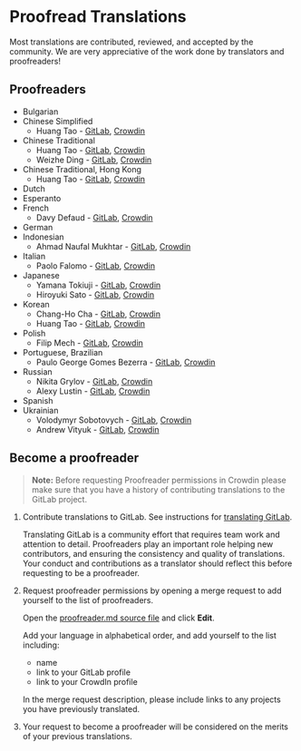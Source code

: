 # Proofread Translations

Most translations are contributed, reviewed, and accepted by the community. We
are very appreciative of the work done by translators and proofreaders!

## Proofreaders

- Bulgarian
- Chinese Simplified
  - Huang Tao - [GitLab](https://gitlab.com/htve), [Crowdin](https://crowdin.com/profile/htve)
- Chinese Traditional
  - Huang Tao - [GitLab](https://gitlab.com/htve), [Crowdin](https://crowdin.com/profile/htve)
  - Weizhe Ding - [GitLab](https://gitlab.com/d.weizhe), [Crowdin](https://crowdin.com/profile/d.weizhe)
- Chinese Traditional, Hong Kong
  - Huang Tao - [GitLab](https://gitlab.com/htve), [Crowdin](https://crowdin.com/profile/htve)
- Dutch
- Esperanto
- French
  - Davy Defaud - [GitLab](https://gitlab.com/DevDef), [Crowdin](https://crowdin.com/profile/DevDef)
- German
- Indonesian
  - Ahmad Naufal Mukhtar - [GitLab](https://gitlab.com/anaufalm), [Crowdin](https://crowdin.com/profile/anaufalm)
- Italian
  - Paolo Falomo - [GitLab](https://gitlab.com/paolofalomo), [Crowdin](https://crowdin.com/profile/paolo.falomo)
- Japanese
  - Yamana Tokiuji - [GitLab](https://gitlab.com/tokiuji), [Crowdin](https://crowdin.com/profile/yamana)
  - Hiroyuki Sato - [GitLab](https://gitlab.com/hiroponz), [Crowdin](https://crowdin.com/profile/hiroponz)
- Korean
  - Chang-Ho Cha - [GitLab](https://gitlab.com/changho-cha), [Crowdin](https://crowdin.com/profile/zzazang)
  - Huang Tao - [GitLab](https://gitlab.com/htve), [Crowdin](https://crowdin.com/profile/htve)
- Polish
  - Filip Mech - [GitLab](https://gitlab.com/mehenz), [Crowdin](https://crowdin.com/profile/mehenz)
- Portuguese, Brazilian
  - Paulo George Gomes Bezerra - [GitLab](https://gitlab.com/paulobezerra), [Crowdin](https://crowdin.com/profile/paulogomes.rep)
- Russian
  - Nikita Grylov - [GitLab](https://gitlab.com/nixel2007), [Crowdin](https://crowdin.com/profile/nixel2007)
  - Alexy Lustin - [GitLab](https://gitlab.com/allustin), [Crowdin](https://crowdin.com/profile/lustin)
- Spanish
- Ukrainian
  - Volodymyr Sobotovych - [GitLab](https://gitlab.com/wheleph), [Crowdin](https://crowdin.com/profile/wheleph)
  - Andrew Vityuk - [GitLab](https://gitlab.com/3_1_3_u), [Crowdin](https://crowdin.com/profile/andruwa13)

## Become a proofreader

> **Note:** Before requesting Proofreader permissions in Crowdin please make
> sure that you have a history of contributing translations to the GitLab
> project.

1. Contribute translations to GitLab. See instructions for
   [translating GitLab](translation.md).

    Translating GitLab is a community effort that requires team work and
    attention to detail. Proofreaders play an important role helping new
    contributors, and ensuring the consistency and quality of translations.
    Your conduct and contributions as a translator should reflect this before
    requesting to be a proofreader.

1. Request proofreader permissions by opening a merge request to add yourself
   to the list of proofreaders.

    Open the [proofreader.md source file][proofreader-src] and click **Edit**.

    Add your language in alphabetical order, and add yourself to the list
    including:

    - name
    - link to your GitLab profile
    - link to your CrowdIn profile

    In the merge request description, please include links to any projects you
    have previously translated.

1. Your request to become a proofreader will be considered on the merits of
   your previous translations.

[proofreader-src]: https://gitlab.com/gitlab-org/gitlab-ce/blob/master/doc/development/i18n/proofreader.md
